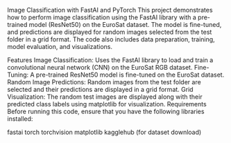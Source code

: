 Image Classification with FastAI and PyTorch
This project demonstrates how to perform image classification using the FastAI library with a pre-trained model (ResNet50) on the EuroSat dataset. The model is fine-tuned, and predictions are displayed for random images selected from the test folder in a grid format. The code also includes data preparation, training, model evaluation, and visualizations.

Features
Image Classification: Uses the FastAI library to load and train a convolutional neural network (CNN) on the EuroSat RGB dataset.
Fine-Tuning: A pre-trained ResNet50 model is fine-tuned on the EuroSat dataset.
Random Image Predictions: Random images from the test folder are selected and their predictions are displayed in a grid format.
Grid Visualization: The random test images are displayed along with their predicted class labels using matplotlib for visualization.
Requirements
Before running this code, ensure that you have the following libraries installed:

fastai
torch
torchvision
matplotlib
kagglehub (for dataset download)
